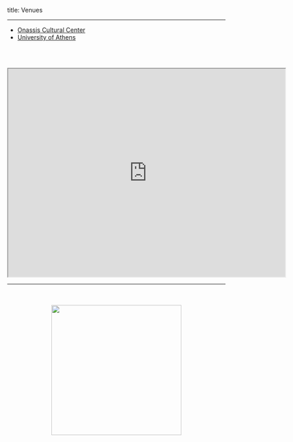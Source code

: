 title: Venues

---

 - [Onassis Cultural Center](https://www.onassis.org/initiatives/onassis-stegi/)
 - [University of Athens](https://en.uoa.gr/)

 <br><br>

<p align="center">
  <iframe src="https://www.google.com/maps/d/embed?mid=14_xzjlceUA06td2J0TGMqwpPwgz8K_fI" width="640" height="480"></iframe>
</p>

---

<p align="center">
   <br><br>
  <img src="../images/IKPoster_frag11.png" width="300">
   <br><br>
</p>
